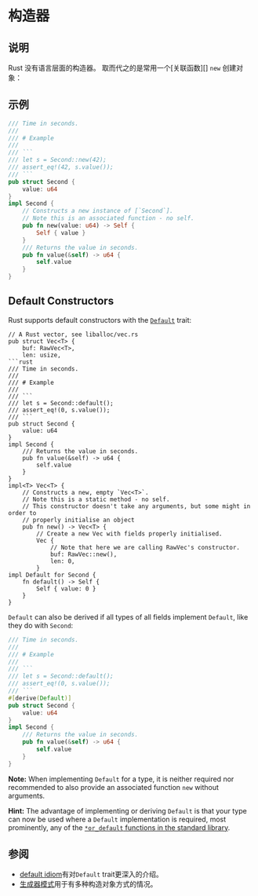 # 构造器

## 说明

Rust 没有语言层面的构造器。
取而代之的是常用一个[关联函数][] `new` 创建对象：

## 示例

```rust
/// Time in seconds.
///
/// # Example
///
/// ```
/// let s = Second::new(42);
/// assert_eq!(42, s.value());
/// ```
pub struct Second {
    value: u64
}
impl Second {
    // Constructs a new instance of [`Second`].
    // Note this is an associated function - no self.
    pub fn new(value: u64) -> Self {
        Self { value }
    }
    /// Returns the value in seconds.
    pub fn value(&self) -> u64 {
        self.value
    }
}
```

## Default Constructors

Rust supports default constructors with the [`Default`][std-default] trait:

```rust,ignore
// A Rust vector, see liballoc/vec.rs
pub struct Vec<T> {
    buf: RawVec<T>,
    len: usize,
```rust
/// Time in seconds.
///
/// # Example
///
/// ```
/// let s = Second::default();
/// assert_eq!(0, s.value());
/// ```
pub struct Second {
    value: u64
}
impl Second {
    /// Returns the value in seconds.
    pub fn value(&self) -> u64 {
        self.value
    }
}
impl<T> Vec<T> {
    // Constructs a new, empty `Vec<T>`.
    // Note this is a static method - no self.
    // This constructor doesn't take any arguments, but some might in order to
    // properly initialise an object
    pub fn new() -> Vec<T> {
        // Create a new Vec with fields properly initialised.
        Vec {
            // Note that here we are calling RawVec's constructor.
            buf: RawVec::new(),
            len: 0,
        }
impl Default for Second {
    fn default() -> Self {
        Self { value: 0 }
    }
}
```

`Default` can also be derived if all types of all fields implement `Default`,
like they do with `Second`:

```rust
/// Time in seconds.
///
/// # Example
///
/// ```
/// let s = Second::default();
/// assert_eq!(0, s.value());
/// ```
#[derive(Default)]
pub struct Second {
    value: u64
}
impl Second {
    /// Returns the value in seconds.
    pub fn value(&self) -> u64 {
        self.value
    }
}
```

**Note:** When implementing `Default` for a type, it is neither required nor
recommended to also provide an associated function `new` without arguments.

**Hint:** The advantage of implementing or deriving `Default` is that your type
can now be used where a `Default` implementation is required, most prominently,
any of the [`*or_default` functions in the standard library][std-or-default].

## 参阅

- [default idiom](default.md)有对`Default` trait更深入的介绍。
- [生成器模式](../patterns/creational/builder.md)用于有多种构造对象方式的情况。

[associated function]: https://doc.rust-lang.org/stable/book/ch05-03-method-syntax.html#associated-functions
[std-default]: https://doc.rust-lang.org/stable/std/default/trait.Default.html
[std-or-default]: https://doc.rust-lang.org/stable/std/?search=or_default
